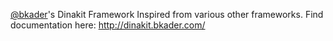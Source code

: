 [@bkader](https://github.com/bkader)'s Dinakit Framework
Inspired from various other frameworks.
Find documentation here: http://dinakit.bkader.com/
